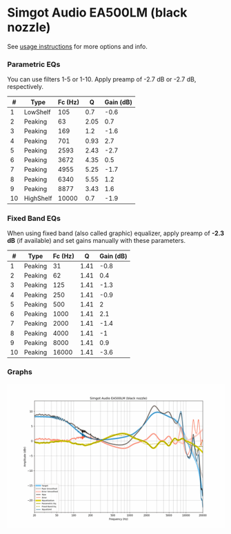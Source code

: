 # Simgot Audio EA500LM (black nozzle)
See [usage instructions](https://github.com/jaakkopasanen/AutoEq#usage) for more options and info.

### Parametric EQs
You can use filters 1-5 or 1-10. Apply preamp of -2.7 dB or -2.7 dB, respectively.

|   # | Type      |   Fc (Hz) |    Q |   Gain (dB) |
|-----|-----------|-----------|------|-------------|
|   1 | LowShelf  |       105 | 0.7  |        -0.6 |
|   2 | Peaking   |        63 | 2.05 |         0.7 |
|   3 | Peaking   |       169 | 1.2  |        -1.6 |
|   4 | Peaking   |       701 | 0.93 |         2.7 |
|   5 | Peaking   |      2593 | 2.43 |        -2.7 |
|   6 | Peaking   |      3672 | 4.35 |         0.5 |
|   7 | Peaking   |      4955 | 5.25 |        -1.7 |
|   8 | Peaking   |      6340 | 5.55 |         1.2 |
|   9 | Peaking   |      8877 | 3.43 |         1.6 |
|  10 | HighShelf |     10000 | 0.7  |        -1.9 |

### Fixed Band EQs
When using fixed band (also called graphic) equalizer, apply preamp of **-2.3 dB** (if available) and set gains manually with these parameters.

|   # | Type    |   Fc (Hz) |    Q |   Gain (dB) |
|-----|---------|-----------|------|-------------|
|   1 | Peaking |        31 | 1.41 |        -0.8 |
|   2 | Peaking |        62 | 1.41 |         0.4 |
|   3 | Peaking |       125 | 1.41 |        -1.3 |
|   4 | Peaking |       250 | 1.41 |        -0.9 |
|   5 | Peaking |       500 | 1.41 |         2   |
|   6 | Peaking |      1000 | 1.41 |         2.1 |
|   7 | Peaking |      2000 | 1.41 |        -1.4 |
|   8 | Peaking |      4000 | 1.41 |        -1   |
|   9 | Peaking |      8000 | 1.41 |         0.9 |
|  10 | Peaking |     16000 | 1.41 |        -3.6 |

### Graphs
![](./Simgot%20Audio%20EA500LM%20(black%20nozzle).png)
